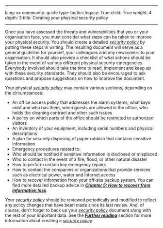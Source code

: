 

---

lang: xx
community: guide
type: tactics
legacy: True
child: True
weight: 4
depth: 3
title: Creating your physical security policy

---

Once you have assessed the threats and vulnerabilities that you or your
organisation face, you must consider what steps can be taken to improve
your physical security. You should create a detailed [*security policy*](/en/glossary#Security_policy) by
putting these steps in writing. The resulting document will serve as a
general guideline for yourself, your colleagues and any newcomers to
your organisation. It should also provide a checklist of what actions should be
taken in the event of various different physical security emergencies. Everybody
involved should take the time to read, implement and keep up with these
security standards. They should also be encouraged to ask questions and
propose suggestions on how to improve the document.


Your physical [*security policy*](/en/glossary#Security_policy) may contain various sections, depending on the circumstances:

- An office access policy that addresses the alarm systems, what keys exist and who has them, when guests are allowed in the office, who holds the cleaning contract and other such issues	
- A policy on which parts of the office should be restricted to authorized visitors	
- An inventory of your equipment, including serial numbers and physical descriptions	
- A plan for securely disposing of paper rubbish that contains sensitive information	
- Emergency procedures related to:
 - Who should be notified if sensitive information is disclosed or misplaced		
 - Who to contact in the event of a fire, flood, or other natural disaster		
 - How to perform certain key emergency repairs		
 - How to contact the companies or organizations that provide services such as electrical power, water and Internet access
 - How to recover information from your off-site backup system. You can find more detailed backup advice in [***Chapter 5: How to recover from information loss***](/en/chapter-5).

Your [*security policy*](/en/glossary#Security_policy) should be reviewed
periodically and modified to reflect any policy changes that
have been made since its last review. And, of course, don't forget
to back up your [*security policy*](/en/glossary#Security_policy) document along with the rest of your important data. See the [***Further reading***](/en/chapter_2_5) section for more information about creating a [*security policy*](/en/glossary#Security_policy).


